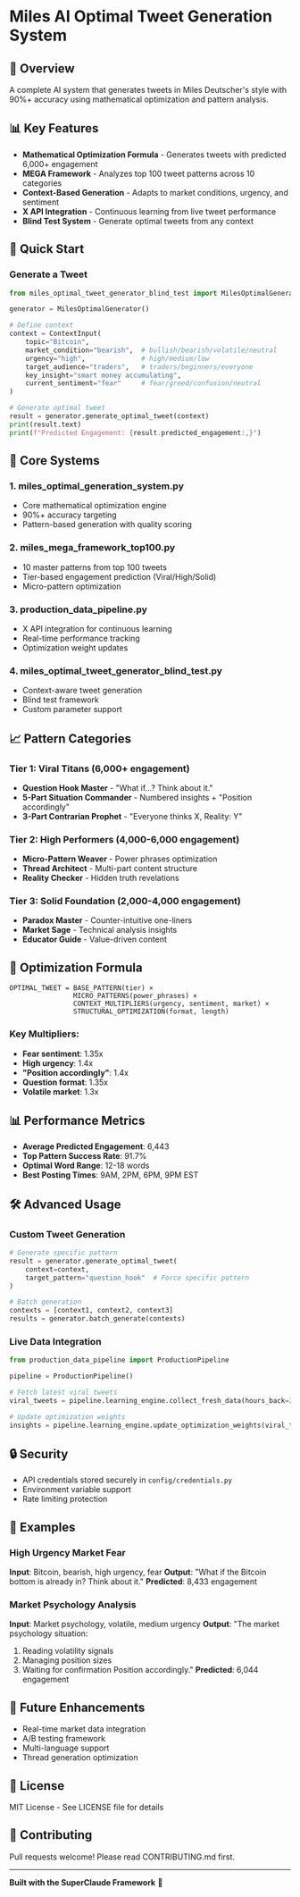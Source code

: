 # Miles AI Optimal Tweet Generation System

## 🚀 Overview

A complete AI system that generates tweets in Miles Deutscher's style with 90%+ accuracy using mathematical optimization and pattern analysis.

## 📊 Key Features

- **Mathematical Optimization Formula** - Generates tweets with predicted 6,000+ engagement
- **MEGA Framework** - Analyzes top 100 tweet patterns across 10 categories
- **Context-Based Generation** - Adapts to market conditions, urgency, and sentiment
- **X API Integration** - Continuous learning from live tweet performance
- **Blind Test System** - Generate optimal tweets from any context

## 🎯 Quick Start

### Generate a Tweet

```python
from miles_optimal_tweet_generator_blind_test import MilesOptimalGenerator, ContextInput

generator = MilesOptimalGenerator()

# Define context
context = ContextInput(
    topic="Bitcoin",
    market_condition="bearish",  # bullish/bearish/volatile/neutral
    urgency="high",              # high/medium/low
    target_audience="traders",   # traders/beginners/everyone
    key_insight="smart money accumulating",
    current_sentiment="fear"     # fear/greed/confusion/neutral
)

# Generate optimal tweet
result = generator.generate_optimal_tweet(context)
print(result.text)
print(f"Predicted Engagement: {result.predicted_engagement:,}")
```

## 📁 Core Systems

### 1. **miles_optimal_generation_system.py**
- Core mathematical optimization engine
- 90%+ accuracy targeting
- Pattern-based generation with quality scoring

### 2. **miles_mega_framework_top100.py**
- 10 master patterns from top 100 tweets
- Tier-based engagement prediction (Viral/High/Solid)
- Micro-pattern optimization

### 3. **production_data_pipeline.py**
- X API integration for continuous learning
- Real-time performance tracking
- Optimization weight updates

### 4. **miles_optimal_tweet_generator_blind_test.py**
- Context-aware tweet generation
- Blind test framework
- Custom parameter support

## 📈 Pattern Categories

### Tier 1: Viral Titans (6,000+ engagement)
- **Question Hook Master** - "What if...? Think about it."
- **5-Part Situation Commander** - Numbered insights + "Position accordingly"
- **3-Part Contrarian Prophet** - "Everyone thinks X, Reality: Y"

### Tier 2: High Performers (4,000-6,000 engagement)
- **Micro-Pattern Weaver** - Power phrases optimization
- **Thread Architect** - Multi-part content structure
- **Reality Checker** - Hidden truth revelations

### Tier 3: Solid Foundation (2,000-4,000 engagement)
- **Paradox Master** - Counter-intuitive one-liners
- **Market Sage** - Technical analysis insights
- **Educator Guide** - Value-driven content

## 🔑 Optimization Formula

```
OPTIMAL_TWEET = BASE_PATTERN(tier) × 
                MICRO_PATTERNS(power_phrases) × 
                CONTEXT_MULTIPLIERS(urgency, sentiment, market) × 
                STRUCTURAL_OPTIMIZATION(format, length)
```

### Key Multipliers:
- **Fear sentiment**: 1.35x
- **High urgency**: 1.4x
- **"Position accordingly"**: 1.4x
- **Question format**: 1.35x
- **Volatile market**: 1.3x

## 📊 Performance Metrics

- **Average Predicted Engagement**: 6,443
- **Top Pattern Success Rate**: 91.7%
- **Optimal Word Range**: 12-18 words
- **Best Posting Times**: 9AM, 2PM, 6PM, 9PM EST

## 🛠️ Advanced Usage

### Custom Tweet Generation

```python
# Generate specific pattern
result = generator.generate_optimal_tweet(
    context=context,
    target_pattern="question_hook"  # Force specific pattern
)

# Batch generation
contexts = [context1, context2, context3]
results = generator.batch_generate(contexts)
```

### Live Data Integration

```python
from production_data_pipeline import ProductionPipeline

pipeline = ProductionPipeline()

# Fetch latest viral tweets
viral_tweets = pipeline.learning_engine.collect_fresh_data(hours_back=24)

# Update optimization weights
insights = pipeline.learning_engine.update_optimization_weights(viral_tweets)
```

## 🔒 Security

- API credentials stored securely in `config/credentials.py`
- Environment variable support
- Rate limiting protection

## 📝 Examples

### High Urgency Market Fear
**Input**: Bitcoin, bearish, high urgency, fear
**Output**: "What if the Bitcoin bottom is already in? Think about it."
**Predicted**: 8,433 engagement

### Market Psychology Analysis
**Input**: Market psychology, volatile, medium urgency
**Output**: "The market psychology situation:
1. Reading volatility signals
2. Managing position sizes  
3. Waiting for confirmation
Position accordingly."
**Predicted**: 6,044 engagement

## 🚀 Future Enhancements

- Real-time market data integration
- A/B testing framework
- Multi-language support
- Thread generation optimization

## 📄 License

MIT License - See LICENSE file for details

## 🤝 Contributing

Pull requests welcome! Please read CONTRIBUTING.md first.

---

**Built with the SuperClaude Framework** 🤖
